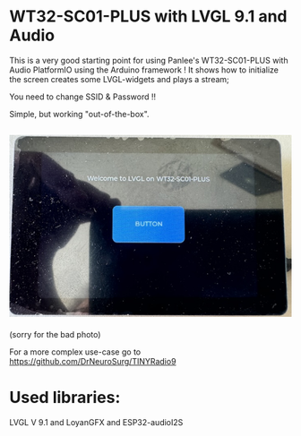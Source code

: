 # WT32-SC01-PLUS with LVGL 9.1 and Audio

This is a very good starting point for using Panlee's WT32-SC01-PLUS with Audio PlatformIO using the Arduino framework !
It shows how to initialize the screen creates some LVGL-widgets and plays a stream;


You need to change SSID & Password !!

Simple, but working "out-of-the-box". 

## ![Screenshot](/images/screen.jpg) 
(sorry for the bad photo)

For a more complex use-case go to https://github.com/DrNeuroSurg/TINYRadio9

# Used libraries:
LVGL V 9.1 and LoyanGFX and ESP32-audioI2S


